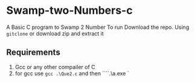 # Swamp-two-Numbers-c
A Basic C program to Swamp 2 Number
 To run Download the repo. Using ````gitclone```` or download zip and extract it

## Requirements
 1. Gcc or any other compailer of C
 2. for gcc use ````gcc .\Que2.c```` and then  ````.\a.exe `
